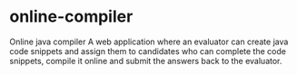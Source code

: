 # online-compiler
Online java compiler
A web application where an evaluator can create java code snippets and assign them to candidates 
who can complete the code snippets, compile it online and submit the answers back to the evaluator.
